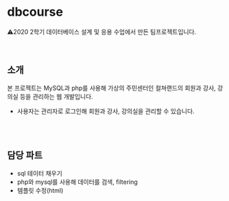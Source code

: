 # dbcourse
⚠️2020 2학기 데이터베이스 설계 및 응용 수업에서 만든 팀프로젝트입니다.<br><br><br>


## 소개
본 프로젝트는 MySQL과 php를 사용해 가상의 주민센터인 컬쳐랜드의 회원과 강사, 강의실 등을 관리하는 웹 개발입니다.
+ 사용자는 관리자로 로그인해 회원과 강사, 강의실을 관리할 수 있습니다.


<br><br>
## 담당 파트
+ sql 테이터 채우기
+ php와 mysql를 사용해 데이터를 검색, filtering
+ 템플릿 수정(html) 







